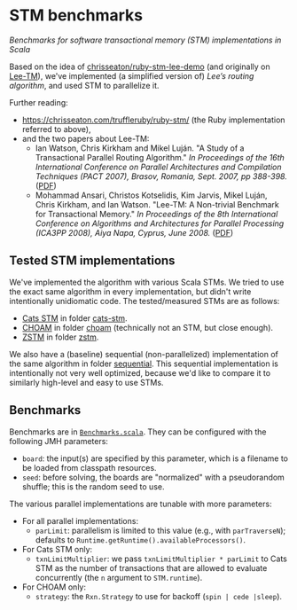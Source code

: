 <!--

   © 2023-2024 Nokia
   Licensed under the Apache License 2.0
   SPDX-License-Identifier: Apache-2.0

-->

# STM benchmarks

*Benchmarks for software transactional memory (STM) implementations in Scala*

Based on the idea of [chrisseaton/ruby-stm-lee-demo](https://github.com/chrisseaton/ruby-stm-lee-demo)
(and originally on [Lee-TM](https://apt.cs.manchester.ac.uk/projects/TM/LeeBenchmark/)),
we've implemented (a simplified version of) *Lee’s routing algorithm*, and used STM to parallelize it.

Further reading:

- https://chrisseaton.com/truffleruby/ruby-stm/ (the Ruby implementation referred to above),
- and the two papers about Lee-TM:
  - Ian Watson, Chris Kirkham and Mikel Luján.
    "A Study of a Transactional Parallel Routing Algorithm."
    _In Proceedings of the 16th International Conference on Parallel Architectures and Compilation Techniques (PACT 2007),
    Brasov, Romania, Sept. 2007, pp 388-398._
    ([PDF](https://apt.cs.manchester.ac.uk/apt/projects/TM/LeeRouting/lee-TM-pact2007.pdf))
  - Mohammad Ansari, Christos Kotselidis, Kim Jarvis, Mikel Luján, Chris Kirkham, and Ian Watson.
    "Lee-TM: A Non-trivial Benchmark for Transactional Memory."
    _In Proceedings of the 8th International Conference on Algorithms and Architectures for Parallel Processing (ICA3PP 2008),
    Aiya Napa, Cyprus, June 2008._
    ([PDF](https://apt.cs.manchester.ac.uk/apt/people/ansarim/papers/pdfs/ica3pp08-ansari.pdf))

## Tested STM implementations

We've implemented the algorithm with various Scala STMs. We tried to use the exact same algorithm
in every implementation, but didn't write intentionally unidiomatic code. The tested/measured
STMs are as follows:

- [Cats STM](https://github.com/TimWSpence/cats-stm) in folder [cats-stm](/cats-stm).
- [CHOAM](https://github.com/durban/choam) in folder [choam](/choam) (technically not an STM, but close enough).
- [ZSTM](https://github.com/zio/zio/tree/series/2.x/core/shared/src/main/scala/zio/stm) in folder [zstm](/zstm).

We also have a (baseline) sequential (non-parallelized) implementation of the same algorithm in folder
[sequential](/sequential). This sequential implementation is intentionally not very well optimized,
because we'd like to compare it to similarly high-level and easy to use STMs.

## Benchmarks

Benchmarks are in [`Benchmarks.scala`](benchmarks/src/main/scala/com/nokia/stmbenchmark/benchmarks/Benchmarks.scala).
They can be configured with the following JMH parameters:

 - `board`: the input(s) are specified by this parameter, which is a filename to be loaded from classpath resources.
 - `seed`: before solving, the boards are "normalized" with a pseudorandom shuffle; this is the random seed to use.

The various parallel implementations are tunable with more parameters:

- For all parallel implementations:
   - `parLimit`: parallelism is limited to this value (e.g., with `parTraverseN`); defaults to
   `Runtime.getRuntime().availableProcessors()`.
- For Cats STM only:
  - `txnLimitMultiplier`: we pass `txnLimitMultiplier * parLimit` to Cats STM as the number of transactions
    that are allowed to evaluate concurrently (the `n` argument to `STM.runtime`).
- For CHOAM only:
  - `strategy`: the `Rxn.Strategy` to use for backoff (`spin | cede |sleep`).

